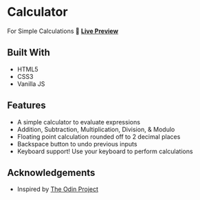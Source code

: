 # Calculator

For Simple Calculations
:link: [**Live Preview**](https://enigma9119.github.io/calculator)

## Built With

- HTML5
- CSS3
- Vanilla JS

## Features

- A simple calculator to evaluate expressions
- Addition, Subtraction, Multiplication, Division, & Modulo
- Floating point calculation rounded off to 2 decimal places
- Backspace button to undo previous inputs
- Keyboard support! Use your keyboard to perform calculations

## Acknowledgements

- Inspired by [The Odin Project](https://www.theodinproject.com/lessons/foundations-calculator)
